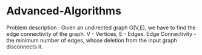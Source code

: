 # Advanced-Algorithms

Problem description :
	Given an undirected graph G(V,E), we have to find the edge connectivity of the graph.
	V - Vertices, E - Edges.
	Edge Connectivity - the minimum number of edges, whose deletion from the input graph disconnects it.
